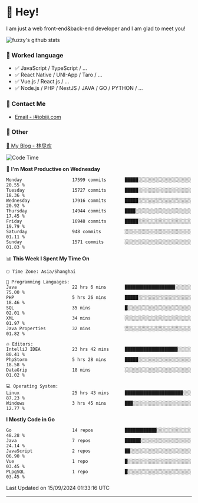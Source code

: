 # 👋 Hey!

I am just a web front-end&back-end developer and I am glad to meet you!

![fuzzy's github stats](https://github-readme-stats.vercel.app/api?username=JaydenForYou&&show_icons=true&&title_color=1abc9c&&icon_color=1abc9c)


### 📝 Worked language

- ✅ JavaScript / TypeScript / ...
- ✅ React Native / UNI-App / Taro / ...
- ✅ Vue.js / React.js / ...
- ✅ Node.js / PHP / NestJS / JAVA / GO / PYTHON / ...

### 📮 Contact Me

- [Email - i#iobiji.com](mailto:i@iobiji.com)


### 🤪 Other

[📌 My Blog - 林尽欢](https://iobiji.com)

<!--START_SECTION:waka-->
![Code Time](http://img.shields.io/badge/Code%20Time-1%2C061%20hrs%2023%20mins-blue)

📅 **I'm Most Productive on Wednesday** 

```text
Monday                   17599 commits       █████░░░░░░░░░░░░░░░░░░░░   20.55 % 
Tuesday                  15727 commits       █████░░░░░░░░░░░░░░░░░░░░   18.36 % 
Wednesday                17916 commits       █████░░░░░░░░░░░░░░░░░░░░   20.92 % 
Thursday                 14944 commits       ████░░░░░░░░░░░░░░░░░░░░░   17.45 % 
Friday                   16948 commits       █████░░░░░░░░░░░░░░░░░░░░   19.79 % 
Saturday                 948 commits         ░░░░░░░░░░░░░░░░░░░░░░░░░   01.11 % 
Sunday                   1571 commits        ░░░░░░░░░░░░░░░░░░░░░░░░░   01.83 % 
```


📊 **This Week I Spent My Time On** 

```text
🕑︎ Time Zone: Asia/Shanghai

💬 Programming Languages: 
Java                     22 hrs 6 mins       ███████████████████░░░░░░   75.00 % 
PHP                      5 hrs 26 mins       █████░░░░░░░░░░░░░░░░░░░░   18.46 % 
SQL                      35 mins             █░░░░░░░░░░░░░░░░░░░░░░░░   02.01 % 
XML                      34 mins             ░░░░░░░░░░░░░░░░░░░░░░░░░   01.97 % 
Java Properties          32 mins             ░░░░░░░░░░░░░░░░░░░░░░░░░   01.82 % 

🔥 Editors: 
IntelliJ IDEA            23 hrs 42 mins      ████████████████████░░░░░   80.41 % 
PhpStorm                 5 hrs 28 mins       █████░░░░░░░░░░░░░░░░░░░░   18.58 % 
DataGrip                 18 mins             ░░░░░░░░░░░░░░░░░░░░░░░░░   01.02 % 

💻 Operating System: 
Linux                    25 hrs 43 mins      ██████████████████████░░░   87.23 % 
Windows                  3 hrs 45 mins       ███░░░░░░░░░░░░░░░░░░░░░░   12.77 % 
```

**I Mostly Code in Go** 

```text
Go                       14 repos            ████████████░░░░░░░░░░░░░   48.28 % 
Java                     7 repos             ██████░░░░░░░░░░░░░░░░░░░   24.14 % 
JavaScript               2 repos             ██░░░░░░░░░░░░░░░░░░░░░░░   06.90 % 
Vue                      1 repo              █░░░░░░░░░░░░░░░░░░░░░░░░   03.45 % 
PLpgSQL                  1 repo              █░░░░░░░░░░░░░░░░░░░░░░░░   03.45 % 
```




 Last Updated on 15/09/2024 01:33:16 UTC
<!--END_SECTION:waka-->
---
